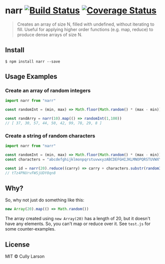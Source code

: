 # narr [![Build Status](https://travis-ci.org/cullylarson/narr.svg?branch=master)](https://travis-ci.org/cullylarson/narr) [![Coverage Status](https://coveralls.io/repos/cullylarson/narr/badge.svg?branch=master&service=github)](https://coveralls.io/github/cullylarson/narr?branch=master)

> Creates an array of size N, filled with undefined, without iterating to fill. Useful for applying higher order functions (e.g. map, reduce) to produce dense arrays of size N.


## Install

```
$ npm install narr --save
```

## Usage Examples

### Create an array of random integers

```js
import narr from "narr"

const randomInt = (min, max) => Math.floor(Math.random() * (max - min)) + min

const randArry = narr(10).map(() => randomInt(1,100))
// [ 37, 30, 57, 44, 50, 42, 99, 78, 29, 8 ]
```

### Create a string of random characters

```js
import narr from "narr"

const randomInt = (min, max) => Math.floor(Math.random() * (max - min)) + min
const characters = "abcdefghijklmonpqrstuvwxyzABCDEFGHIJKLMNOPQRSTUVWXYZ0123456789"

const id = narr(20).reduce((carry) => carry + characters.substr(randomInt(0,characters.length),1), "")
// tTz4PNUrvFWSjUDY0qn8
```

## Why?

So, why not just do something like this:

```js
new Array(20).map(() => Math.random())
```

The array created using `new Array(20)` has a length of 20, but it doesn't have any elements.
So, you can't map or reduce over it.  See `test.js` for some counter-examples.


## License

MIT © Cully Larson
